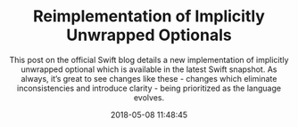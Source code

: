 ---
title: "Reimplementation of Implicitly Unwrapped Optionals"
subtitle: "This post on the official Swift blog details a new implementation of implicitly unwrapped optional which is available in the latest Swift snapshot. As always, it’s great to see changes like these - changes which eliminate inconsistencies and introduce clarity - being prioritized as the language evolves."
tags: ["optional"]
link: "https://swift.org/blog/iuo/"
date: "2018-05-08 11:48:45"
---